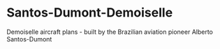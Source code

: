 # Santos-Dumont-Demoiselle
Demoiselle aircraft plans - built by the Brazilian aviation pioneer Alberto Santos-Dumont
